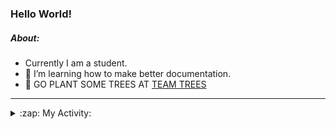 ### Hello World!

##### About:
- Currently I am a student.
- 🌱 I’m learning how to make better documentation.
- 🌱 GO PLANT SOME TREES AT [TEAM TREES](https://teamtrees.org/)

---
<details>
  <summary>:zap: My Activity:</summary>
  
<!--START_SECTION:waka-->
![Code Time](http://img.shields.io/badge/Code%20Time-1%2C152%20hrs%2043%20mins-blue)

**I'm a Night 🦉** 

```text
🌞 Morning                1502 commits        ██░░░░░░░░░░░░░░░░░░░░░░░   09.36 % 
🌆 Daytime                5639 commits        █████████░░░░░░░░░░░░░░░░   35.15 % 
🌃 Evening                4620 commits        ███████░░░░░░░░░░░░░░░░░░   28.80 % 
🌙 Night                  4283 commits        ███████░░░░░░░░░░░░░░░░░░   26.70 % 
```
📅 **I'm Most Productive on Wednesday** 

```text
Monday                   2388 commits        ████░░░░░░░░░░░░░░░░░░░░░   14.88 % 
Tuesday                  2115 commits        ███░░░░░░░░░░░░░░░░░░░░░░   13.18 % 
Wednesday                3699 commits        ██████░░░░░░░░░░░░░░░░░░░   23.06 % 
Thursday                 2008 commits        ███░░░░░░░░░░░░░░░░░░░░░░   12.52 % 
Friday                   1592 commits        ██░░░░░░░░░░░░░░░░░░░░░░░   09.92 % 
Saturday                 1426 commits        ██░░░░░░░░░░░░░░░░░░░░░░░   08.89 % 
Sunday                   2816 commits        ████░░░░░░░░░░░░░░░░░░░░░   17.55 % 
```


📊 **This Week I Spent My Time On** 

```text
🔥 Editors: 
VS Code                  2 hrs 36 mins       █████████████████████████   100.00 % 

🐱‍💻 Projects: 
giveth-dapps-v2          2 hrs 32 mins       ████████████████████████░   97.44 % 
praise                   4 mins              █░░░░░░░░░░░░░░░░░░░░░░░░   02.56 % 
```


 Last Updated on 19/07/2023 18:10:06 UTC
<!--END_SECTION:waka-->
</details>
